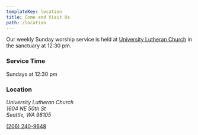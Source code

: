 ```yaml
---
templateKey: location
title: Come and Visit Us
path: /location
---
```


Our weekly Sunday worship service is held at [University Lutheran Church](http://universitylutheranseattle.org/) in the sanctuary at 12:30 pm.

### Service Time

Sundays at 12:30 pm

### Location

<address>
  University Lutheran Church<br />
  1604 NE 50th St<br />
  Seattle, WA 98105
</address>

<a href="tel:+1(206) 240-9648">(206) 240-9648</a>

